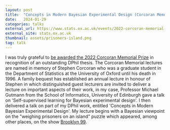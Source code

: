 ```yaml
---
layout: post
title:  "Concepts in Modern Bayesian Experimental Design (Corcoran Memorial Prize)"
date:   2024-01-29
categories: talks
external_url: https://www.stats.ox.ac.uk/events/2022-corcoran-memorial-prize-lecture
external_site: stats.ox.ac.uk
thumbnail: assets/prisoners-island.png
tag: talk
---
```


I was truly grateful to [be awarded the 2022 Corcoran Memorial Prize](https://www.stats.ox.ac.uk/news/2022-corcoran-memorial-prize-winner) in recognition of an outstanding DPhil thesis. 
The Corcoran Memorial lectures are named in memory of Stephen Corcoran who was a graduate student in the Department of Statistics at the University of Oxford until his death in 1996.
A family bequest has established an annual lecture in honour of Stephen in which distinguished guest lecturers are invited to deliver a lecture on important aspects of their work, in my case,
Professor Michael Gutmann from the School of Informatics, University of Edinburgh gave a talk on 'Self-supervised learning for Bayesian experimental design'.
I then delivered a talk on part of my DPhil work, entitled 'Concepts in Modern Bayesian Experimental Design'.
My lecture begins with a Bayesian viewpoint on the "weighing prisoners on an island" puzzle which appeared, among other places, on the show [Brooklyn 99](https://puzzling.stackexchange.com/questions/9979/brooklyn-99-riddle-weighing-islanders).

<!--more-->
